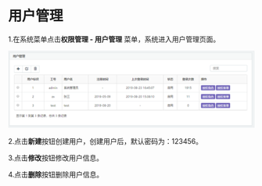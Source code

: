 # 用户管理

1.在系统菜单点击**权限管理 **-** 用户管理** 菜单，系统进入用户管理页面。

![](/assets/importn82.png)

2.点击**新建**按钮创建用户，创建用户后，默认密码为：123456。

3.点击**修改**按钮修改用户信息。

4.点击**删除**按钮删除用户信息。


